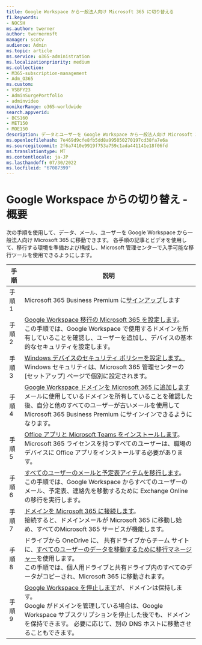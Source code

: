 ```yaml
---
title: Google Workspace から一般法人向け Microsoft 365 に切り替える
f1.keywords:
- NOCSH
ms.author: twerner
author: twernermsft
manager: scotv
audience: Admin
ms.topic: article
ms.service: o365-administration
ms.localizationpriority: medium
ms.collection:
- M365-subscription-management
- Adm_O365
ms.custom:
- VSBFY23
- AdminSurgePortfolio
- adminvideo
monikerRange: o365-worldwide
search.appverid:
- BCS160
- MET150
- MOE150
description: データとユーザーを Google Workspace から一般法人向け Microsoft 365 に移動する方法について説明します。
ms.openlocfilehash: 7e469d9cfe8fb5dd8a995050270197cd38fa7e6a
ms.sourcegitcommit: 2f6a7410e9919f753a759c1ada441141e18f06fd
ms.translationtype: MT
ms.contentlocale: ja-JP
ms.lasthandoff: 07/30/2022
ms.locfileid: "67087399"
---
```

# <a name="switch-from-google-workspace---overview"></a>Google Workspace からの切り替え - 概要

次の手順を使用して、データ、メール、ユーザーを Google Workspace から一般法人向け Microsoft 365 に移動できます。 各手順の記事とビデオを使用して、移行する環境を準備および構成し、Microsoft 管理センターで入手可能な移行ツールを使用できるようにします。


| 手順  |説明  |
|---------|---------|
|手順 1 | Microsoft 365 Business Premium に[サインアップ](../admin-overview/sign-up-for-office-365.md)します       |
|手順 2 | [Google Workspace 移行の Microsoft 365 を設定します](set-up-microsoft-365-forgoogle.md)。 </br> この手順では、Google Workspace で使用するドメインを所有していることを確認し、ユーザーを追加し、デバイスの基本的なセキュリティを設定します。 |
|手順 3 | [Windows デバイスのセキュリティ ポリシーを設定します。](../setup/secure-win-10-pcs.md)</br> Windows セキュリティは、Microsoft 365 管理センターの [セットアップ] ページで個別に設定されます。 |
|手順 4 | [Google Workspace ドメインを Microsoft 365 に追加します](add-google-domain.md) </br> メールに使用しているドメインを所有していることを確認した後、自分と他のすべてのユーザーが古いメールを使用して Microsoft 365 Business Premium にサインインできるようになります。 |
|手順 5 | [Office アプリと Microsoft Teams をインストールします](../setup/install-applications.md)。</br> Microsoft 365 ライセンスを持つすべてのユーザーは、職場のデバイスに Office アプリをインストールする必要があります。|
|手順 6 | [すべてのユーザーのメールと予定表アイテムを移行します](migrate-email.md)。</br> この手順では、Google Workspace からすべてのユーザーのメール、予定表、連絡先を移動するために Exchange Online の移行を実行します。  |
|手順 7 | [ドメインを Microsoft 365 に接続します](connect-domain-tom365.md)。 </br> 接続すると、ドメインメールが Microsoft 365 に移動し始め、すべてのMicrosoft 365 サービスが機能します。|
|手順 8|ドライブから OneDrive に、 共有ドライブからチーム サイトに、[すべてのユーザーのデータを移動するために移行マネージャー](migrate-files-migration-manager.md)を使用します。</br> この手順では、個人用ドライブと共有ドライブ内のすべてのデータがコピーされ、Microsoft 365 に移動されます。|
|手順 9| [Google Workspace を停止します](cancel-google.md)が、ドメインは保持します。 </br> Google がドメインを管理している場合は、Google Workspace サブスクリプションを停止した後でも、ドメインを保持できます。 必要に応じて、別の DNS ホストに移動させることもできます。|

